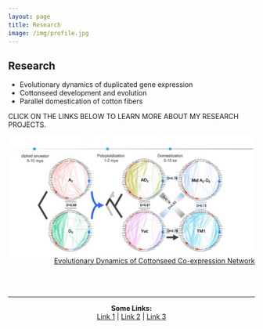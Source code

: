 ```yaml
---
layout: page
title: Research
image: /img/profile.jpg
---
```


## Research

* Evolutionary dynamics of duplicated gene expression
* Cottonseed development and evolution
* Parallel domestication of cotton fibers


CLICK ON THE LINKS BELOW TO LEARN MORE ABOUT MY RESEARCH PROJECTS.



<p align="left">
  <img align="left" src="/research/seedNet.indiv2.jpg" width="500">
</p>

<p align="right">
  <br><br><br><br>
  <a href="/research/seedNetwork">Evolutionary Dynamics of Cottonseed Co-expression Network</a>
  <br><br><br><br>
</p>

---


<div>
<p align="center">
  <b>Some Links:</b><br>
  <a href="#">Link 1</a> |
  <a href="#">Link 2</a> |
  <a href="#">Link 3</a>
  <br><br>
</p>
</div>
